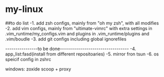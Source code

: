 # my-linux

##to do list
-1. add zsh configs,  mainly from "oh my zsh", with all modifies 
-2. add vim configs, mainly from "ultimate-vimrc" with extra settings in .vim_runtime/my_configs.vim and plugins in .vim_runtime/plugins and .vim/boudle
-3. add git configs including global ignorefiles 

----------------to be done----------------------------------
-4. app_list:fasd(install from different repositoaries)
-5. mirror fron tsun
-6. os speicif config in zshrc



windows:
zoxide 
scoop + proxy
